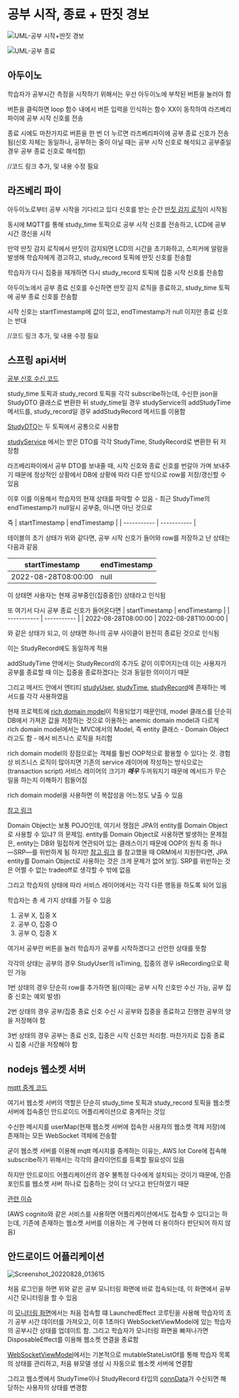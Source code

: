 # 공부 시작, 종료 + 딴짓 경보

![UML-공부 시작+딴짓 경보](https://user-images.githubusercontent.com/29668913/187034789-816954a5-3b70-44f8-98a3-07958d445942.jpg)

![UML-공부 종료](https://user-images.githubusercontent.com/29668913/187034811-fec11aa8-6e6a-4f50-89bd-8b8c2794e538.jpg)

## 아두이노
학습자가 공부시간 측정을 시작하기 위해서는 우선 아두이노에 부착된 버튼을 눌러야 함

버튼을 클릭하면 loop 함수 내에서 버튼 입력을 인식하는 함수 XX이 동작하여 라즈베리파이에 공부 시작 신호를 전송

종료 시에도 마찬가지로 버튼을 한 번 더 누르면 라즈베리파이에 공부 종료 신호가 전송됨(신호 자체는 동일하나, 공부하는 중이 아닐 때는 공부 시작 신호로 해석되고 공부중일 경우 공부 종료 신호로 해석함)

//코드 링크 추가, 및 내용 수정 필요

## 라즈베리 파이
아두이노로부터 공부 시작을 기다리고 있다 신호를 받는 순간 [딴짓 감지 로직](https://github.com/veryneuron/study_mate_project/blob/main/doc/%EB%94%B4%EC%A7%93%20%EA%B0%90%EC%A7%80.md)이 시작됨

동시에 MQTT를 통해 study_time 토픽으로 공부 시작 신호를 전송하고, LCD에 공부시간 갱신을 시작

만약 딴짓 감지 로직에서 딴짓이 감지되면 LCD의 시간을 초기화하고, 스피커에 알람을 발생해 학습자에게 경고하고, study_record 토픽에 딴짓 신호를 전송함

학습자가 다시 집중을 재개하면 다시 study_record 토픽에 집중 시작 신호를 전송함

아두이노에서 공부 종료 신호를 수신하면 딴짓 감지 로직을 종료하고, study_time 토픽에 공부 종료 신호를 전송함

시작 신호는 startTimestamp에 값이 있고, endTimestamp가 null 이지만 종료 신호는 반대

//코드 링크 추가, 및 내용 수정 필요

## 스프링 api서버
[공부 신호 수신 코드](https://github.com/veryneuron/study_mate_project/blob/45159f9204c41c0298559538b1300ae27b664a8c/server/api/src/main/java/com/studymate/api/study/subscribe/StudySubscribe.java)

study_time 토픽과 study_record 토픽을 각각 subscribe하는데, 수신한 json을 StudyDTO 클래스로 변환한 뒤 study_time일 경우 studyService의 addStudyTime 메서드를, study_record일 경우 addStudyRecord 메서드를 이용함

[StudyDTO](https://github.com/veryneuron/study_mate_project/blob/server_dev/server/api/src/main/java/com/studymate/api/study/dto/StudyDTO.java)는 두 토픽에서 공통으로 사용함

[studyService](https://github.com/veryneuron/study_mate_project/blob/45159f9204c41c0298559538b1300ae27b664a8c/server/api/src/main/java/com/studymate/api/study/service/StudyService.java)
에서는 받은 DTO를 각각 StudyTime, StudyRecord로 변환한 뒤 저장함

라즈베리파이에서 공부 DTO를 보내줄 때, 시작 신호와 종료 신호를 번갈아 가며 보내주기 때문에 정상적인 상황에서 DB에 상황에 따라 다른 방식으로 row를 저장/갱신할 수 있음

이후 이를 이용해서 학습자의 현재 상태를 파악할 수 있음 - 최근 StudyTime의 endTimestamp가 null일시 공부중, 아니면 아닌 것으로

즉
| startTimestamp      | endTimestamp |
| ----------- | ----------- |

테이블의 초기 상태가 위와 같다면, 공부 시작 신호가 들어와 row를 저장하고 난 상태는 다음과 같음

| startTimestamp      | endTimestamp |
| ----------- | ----------- |
| 2022-08-28T08:00:00      | null       |

이 상태면 사용자는 현재 공부중인(집중중인) 상태라고 인식됨

또 여기서 다시 공부 종료 신호가 들어온다면
| startTimestamp      | endTimestamp |
| ----------- | ----------- |
| 2022-08-28T08:00:00      | 2022-08-28T10:00:00       |

와 같은 상태가 되고, 이 상태면 하나의 공부 사이클이 완전히 종료된 것으로 인식됨

이는 StudyRecord에도 동일하게 적용

addStudyTime 안에서는 StudyRecord의 추가도 같이 이루어지는데 이는 사용자가 공부를 종료할 때 이는 집중을 종료하겠다는 것과 동일한 의미이기 때문

그리고 메서드 안에서 엔티티 [studyUser](https://github.com/veryneuron/study_mate_project/blob/server_dev/server/api/src/main/java/com/studymate/api/user/entity/StudyUser.java), [studyTime](https://github.com/veryneuron/study_mate_project/blob/server_dev/server/api/src/main/java/com/studymate/api/study/entity/StudyTime.java), [studyRecord](https://github.com/veryneuron/study_mate_project/blob/server_dev/server/api/src/main/java/com/studymate/api/study/entity/StudyRecord.java)에 존재하는 메서드를 각각 사용하였음

현재 프로젝트에 [rich domain model](https://github.com/veryneuron/study_mate_project/commit/1fe06d3f3c261dd642d48be145d9272a0b039008)이 적용되었기 때문인데, model 클래스를 단순히 DB에서 가져온 값을 저장하는 것으로 이용하는 anemic domain model과 다르게 rich domain model에서는 MVC에서의 Model, 즉 entity 클래스 - Domain Object라고도 함 - 에서 비즈니스 로직을 처리함

rich domain model의 장점으로는 객체를 훨씬 OOP적으로 활용할 수 있다는 것. 경험상 비즈니스 로직이 많아지면 기존의 service 레이어에 작성하는 방식으로는(transaction script) 서비스 레이어의 크기가 ***매우*** 두꺼워지기 때문에 메서드가 무슨 일을 하는지 이해하기 힘들어짐

rich domain model을 사용하면 이 복잡성을 어느정도 낮출 수 있음

[참고 링크](https://martinfowler.com/bliki/AnemicDomainModel.html)

Domain Object는 보통 POJO인데, 여기서 쟁점은 JPA의 entity를 Domain Object로 사용할 수 있냐? 의 문제임. entity를 Domain Object로 사용하면 발생하는 문제점은, entity는 DB와 밀접하게 연관되어 있는 클래스이기 때문에 OOP의 원칙 중 하나―SRP―를 위반하게 됨
하지만 [참고 링크](https://stackoverflow.com/questions/46227697/should-jpa-entities-and-ddd-entities-be-the-same-classes) 를 참고했을 때 ORM에서 지원한다면, JPA entity를 Domain Object로 사용하는 것은 크게 문제가 없어 보임. SRP를 위반하는 것은 어쩔 수 없는 tradeoff로 생각할 수 밖에 없음

그리고 학습자의 상태에 따라 서비스 레이어에서는 각각 다른 행동을 하도록 되어 있음

학습자는 총 세 가지 상태를 가질 수 있음

1. 공부 X, 집중 X
2. 공부 O, 집중 O
3. 공부 O, 집중 X

여기서 공부란 버튼을 눌러 학습자가 공부를 시작하겠다고 선언한 상태를 뜻함

각각의 상태는 공부의 경우 StudyUser의 isTiming, 집중의 경우 isRecording으로 확인 가능

1번 상태의 경우 단순히 row를 추가하면 됨(이때는 공부 시작 신호만 수신 가능, 공부 집중 신호는 예외 발생)

2번 상태의 경우 공부/집중 종료 신호 수신 시 공부와 집중을 종료하고 진행한 공부의 양을 저장해야 함

3번 상태의 경우 공부는 종료 신호, 집중은 시작 신호만 처리함. 마찬가지로 집중 종료 시 집중 시간을 저장해야 함

## nodejs 웹소켓 서버
[mqtt 중계 코드](https://github.com/veryneuron/study_mate_project/blob/server_dev/server/websocket/src/controller/AWSMqtt.ts)

여기서 웹소켓 서버의 역할은 단순히 study_time 토픽과 study_record 토픽을 웹소켓 서버에 접속중인 안드로이드 어플리케이션으로 중계하는 것임

수신한 메시지를 userMap(현재 웹소켓 서버에 접속한 사용자의 웹소켓 객체 저장)에 존재하는 모든 WebSocket 객체에 전송함

굳이 웹소켓 서버를 이용해 mqtt 메시지를 중계하는 이유는, AWS Iot Core에 접속해 subscribe하기 위해서는 각각의 클라이언트를 등록할 필요성이 있음

하지만 안드로이드 어플리케이션의 경우 불특정 다수에게 설치되는 것이기 때문에, 인증 포인트를 웹소켓 서버 하나로 집중하는 것이 더 낫다고 판단하였기 때문

[관련 이슈](https://github.com/veryneuron/study_mate_project/issues/11)

(AWS cognito와 같은 서비스를 사용하면 어플리케이션에서도 접속할 수 있다고는 하는데, 기존에 존재하는 웹소켓 서버를 이용하는 게 구현에 더 용이하다 판단되어 하지 않음)

## 안드로이드 어플리케이션
![Screenshot_20220828_013615](https://user-images.githubusercontent.com/29668913/187039989-0148b195-27d0-4b53-99d3-efbdd869cea4.png)

처음 로그인을 하면 위와 같은 공부 모니터링 화면에 바로 접속되는데, 이 화면에서 공부시간 모니터링을 할 수 있음

이 [모니터링 화면](https://github.com/veryneuron/study_mate_project/blob/android_app_dev/android_app/app/src/main/java/com/studymate/application/ui/main/Monitoring.kt)에서는 처음 접속할 떄 LaunchedEffect 코루틴을 사용해 학습자의 초기 공부 시간 데이터를 가져오고, 이후 1초마다 WebSocketViewModel에 있는 학습자의 공부시간 상태를 업데이트 함. 그리고 학습자가 모니터링 화면을 빠져나가면 DisposableEffect를 이용해 웹소켓 연결을 종료함

[WebSocketViewModel](https://github.com/veryneuron/study_mate_project/blob/android_app_dev/android_app/app/src/main/java/com/studymate/application/model/WebSocketViewModel.kt)에서는 기본적으로 mutableStateListOf를 통해 학습자 목록의 상태를 관리하고, 처음 뷰모델 생성 시 자동으로 웹소켓 서버에 연결함

그리고 웹소켓에서 StudyTime이나 StudyRecord 타입의 [connData](https://github.com/veryneuron/study_mate_project/blob/android_app_dev/android_app/app/src/main/java/com/studymate/application/data/ServerData.kt)가 수신되면 해당하는 사용자의 상태를 변경함
